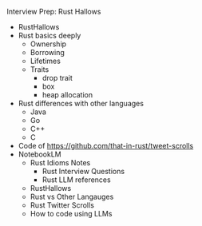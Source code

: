 Interview Prep: Rust Hallows

- RustHallows
- Rust basics deeply 
    - Ownership
    - Borrowing
    - Lifetimes
    - Traits
        - drop trait
        - box
        - heap allocation
- Rust differences with other languages
    - Java
    - Go
    - C++
    - C
- Code of https://github.com/that-in-rust/tweet-scrolls 
- NotebookLM
    - Rust Idioms Notes
        - Rust Interview Questions
        - Rust LLM references
    - RustHallows
    - Rust vs Other Langauges
    - Rust Twitter Scrolls
    - How to code using LLMs
